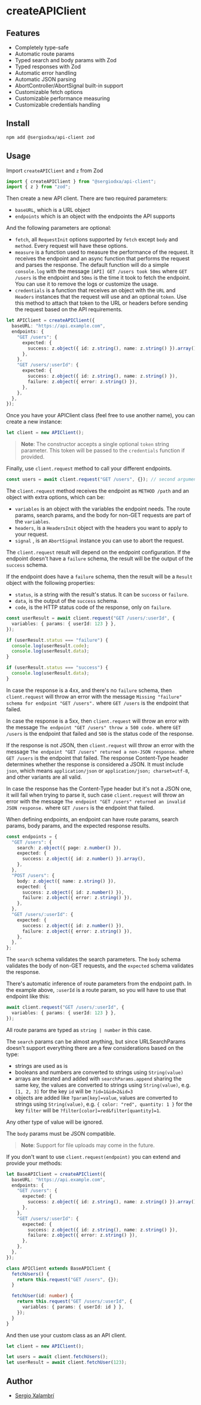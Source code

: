 # createAPIClient

## Features

- Completely type-safe
- Automatic route params
- Typed search and body params with Zod
- Typed responses with Zod
- Automatic error handling
- Automatic JSON parsing
- AbortController/AbortSignal built-in support
- Customizable fetch options
- Customizable performance measuring
- Customizable credentials handling

## Install

```bash
npm add @sergiodxa/api-client zod
```

## Usage

Import `createAPIClient` and `z` from Zod

```ts
import { createAPIClient } from "@sergiodxa/api-client";
import { z } from "zod";
```

Then create a new API client. There are two required parameters:

- `baseURL`, which is a URL object
- `endpoints` which is an object with the endpoints the API supports

And the following parameters are optional:

- `fetch`, all `RequestInit` options supported by `fetch` except `body` and `method`. Every request will have these options.
- `measure` is a function used to measure the performance of the request. It receives the endpoint and an async function that performs the request and parses the response. The default function will do a simple `console.log` with the message `[API] GET /users took 50ms` where `GET /users` is the endpoint and `50ms` is the time it took to fetch the endpoint. You can use it to remove the logs or customize the usage.
- `credentials` is a function that receives an object with the `URL` and `Headers` instances that the request will use and an optional `token`. Use this method to attach that token to the URL or headers before sending the request based on the API requirements.

```ts
let APIClient = createAPIClient({
  baseURL: "https://api.example.com",
  endpoints: {
    "GET /users": {
      expected: {
        success: z.object({ id: z.string(), name: z.string() }).array(),
      },
    },
    "GET /users/:userId": {
      expected: {
        success: z.object({ id: z.string(), name: z.string() }),
        failure: z.object({ error: z.string() }),
      },
    },
  },
});
```

Once you have your APIClient class (feel free to use another name), you can create a new instance:

```ts
let client = new APIClient();
```

> **Note**: The constructor accepts a single optional `token` string parameter. This token will be passed to the `credentials` function if provided.

Finally, use `client.request` method to call your different endpoints.

```ts
const users = await client.request("GET /users", {}); // second argument always required, working on that
```

The `client.request` method receives the endpoint as `METHOD /path` and an object with extra options, which can be:

- `variables` is an object with the variables the endpoint needs. The route params, search params, and the body for non-GET requests are part of the `variables`.
- `headers`, is a `HeadersInit` object with the headers you want to apply to your request.
- `signal` , is an `AbortSignal` instance you can use to abort the request.

The `client.request` result will depend on the endpoint configuration. If the endpoint doesn't have a `failure` schema, the result will be the output of the `success` schema.

If the endpoint does have a `failure` schema, then the result will be a `Result` object with the following properties:

- `status`, is a string with the result's status. It can be `success` or `failure`.
- `data`, is the output of the `success` schema.
- `code`, is the HTTP status code of the response, only on `failure`.

```ts
const userResult = await client.request("GET /users/:userId", {
  variables: { params: { userId: 123 } },
});

if (userResult.status === "failure") {
  console.log(userResult.code);
  console.log(userResult.data);
}

if (userResult.status === "success") {
  console.log(userResult.data);
}
```

In case the response is a 4xx, and there's no `failure` schema, then `client.request` will throw an error with the message `Missing "failure" schema for endpoint "GET /users".` where `GET /users` is the endpoint that failed.

In case the response is a 5xx, then `client.request` will throw an error with the message `The endpoint "GET /users" throw a 500 code.` where `GET /users` is the endpoint that failed and `500` is the status code of the response.

If the response is not JSON, then `client.request` will throw an error with the message `The endpoint "GET /users" returned a non-JSON response.` where `GET /users` is the endpoint that failed. The response Content-Type header determines whether the response is considered a JSON. It must include `json`, which means `application/json` or `application/json; charset=utf-8`, and other variants are all valid.

In case the response has the Content-Type header but it's not a JSON one, it will fail when trying to parse it, such case `client.request` will throw an error with the message `The endpoint "GET /users" returned an invalid JSON response.` where `GET /users` is the endpoint that failed.

When defining endpoints, an endpoint can have route params, search params, body params, and the expected response results.

```ts
const endpoints = {
  "GET /users": {
    search: z.object({ page: z.number() }),
    expected: {
      success: z.object({ id: z.number() }).array(),
    },
  },
  "POST /users": {
    body: z.object({ name: z.string() }),
    expected: {
      success: z.object({ id: z.number() }),
      failure: z.object({ error: z.string() }),
    },
  },
  "GET /users/:userId": {
    expected: {
      success: z.object({ id: z.number() }),
      failure: z.object({ error: z.string() }),
    },
  },
};
```

The `search` schema validates the search parameters. The `body` schema validates the body of non-GET requests, and the `expected` schema validates the response.

There's automatic inference of route parameters from the endpoint path. In the example above, `:userId` is a route param, so you will have to use that endpoint like this:

```ts
await client.request("GET /users/:userId", {
  variables: { params: { userId: 123 } },
});
```

All route params are typed as `string | number` in this case.

The `search` params can be almost anything, but since URLSearchParams doesn't support everything there are a few considerations based on the type:

- strings are used as is
- booleans and numbers are converted to strings using `String(value)`
- arrays are iterated and added with `searchParams.append` sharing the same key, the values are converted to strings using `String(value)`, e.g. `[1, 2, 3]` for the key `id` will be `?id=1&id=2&id=3`
- objects are added like `?param[key]=value`, values are converted to strings using `String(value)`, e.g. `{ color: "red", quantity: 1 }` for the key `filter` will be `?filter[color]=red&filter[quantity]=1`.

Any other type of value will be ignored.

The `body` params must be JSON compatible.

> **Note**: Support for file uploads may come in the future.

If you don't want to use `client.request(endpoint)` you can extend and provide your methods:

```ts
let BaseAPIClient = createAPIClient({
  baseURL: "https://api.example.com",
  endpoints: {
    "GET /users": {
      expected: {
        success: z.object({ id: z.string(), name: z.string() }).array(),
      },
    },
    "GET /users/:userId": {
      expected: {
        success: z.object({ id: z.string(), name: z.string() }),
        failure: z.object({ error: z.string() }),
      },
    },
  },
});

class APIClient extends BaseAPIClient {
  fetchUsers() {
    return this.request("GET /users", {});
  }

  fetchUser(id: number) {
    return this.request("GET /users/:userId", {
      variables: { params: { userId: id } },
    });
  }
}
```

And then use your custom class as an API client.

```ts
let client = new APIClient();

let users = await client.fetchUsers();
let userResult = await client.fetchUser(123);
```

## Author

- [Sergio Xalambrí](https://sergiodxa.com)
